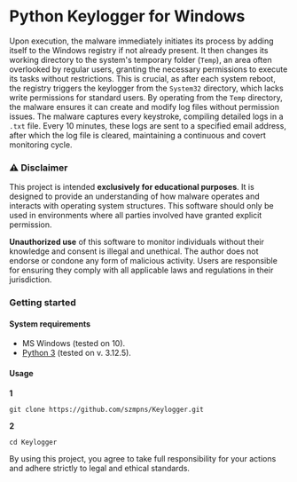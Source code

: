 # Python Keylogger for Windows

Upon execution, the malware immediately initiates its process by adding itself to the Windows registry if not already present. It then changes its working directory to the system's temporary folder (`Temp`), an area often overlooked by regular users, granting the necessary permissions to execute its tasks without restrictions. This is crucial, as after each system reboot, the registry triggers the keylogger from the `System32` directory, which lacks write permissions for standard users. By operating from the `Temp` directory, the malware ensures it can create and modify log files without permission issues. The malware captures every keystroke, compiling detailed logs in a `.txt` file. Every 10 minutes, these logs are sent to a specified email address, after which the log file is cleared, maintaining a continuous and covert monitoring cycle.

### ⚠️ Disclaimer

This project is intended **exclusively for educational purposes**. It is designed to provide an understanding of how malware operates and interacts with operating system structures. This software should only be used in environments where all parties involved have granted explicit permission.

**Unauthorized use** of this software to monitor individuals without their knowledge and consent is illegal and unethical. The author does not endorse or condone any form of malicious activity. Users are responsible for ensuring they comply with all applicable laws and regulations in their jurisdiction.

### Getting started

#### System requirements
- MS Windows (tested on 10).
- [Python 3](https://www.python.org/downloads/) (tested on v. 3.12.5).

#### Usage

**1**
```
git clone https://github.com/szmpns/Keylogger.git
```
**2**
```
cd Keylogger
```

By using this project, you agree to take full responsibility for your actions and adhere strictly to legal and ethical standards.